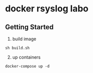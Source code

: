 # docker rsyslog labo

## Getting Started

1. build image
```
sh build.sh
```

2. up containers
```
docker-compose up -d
```
